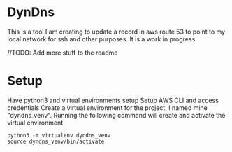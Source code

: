 # DynDns
This is a tool I am creating to update a record in aws route 53 to point to my local network for ssh and other purposes. It is a work in progress

//TODO: Add more stuff to the readme

# Setup
Have python3 and virtual environments setup
Setup AWS CLI and access credentials
Create a virtual environment for the project. I named mine "dyndns_venv". Running the following command will create and activate the virtual environment
```
python3 -m virtualenv dyndns_venv
source dyndns_venv/bin/activate
```